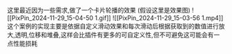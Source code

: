 这里最近因为一些需求,做了一个卡片轮播的效果
(假设这里是效果图)
![[PixPin_2024-11-29_15-04-50 1.gif]]
![[PixPin_2024-11-29_15-03-56 1.mp4]]
这个案例的实现主要是依据自定义滑动效果和每次滑动后根据获取到的数值进行放大,透明,位移和堆叠,这样会比插件有更多的可自定义性,但不可避免这可能会有一点性能损耗
